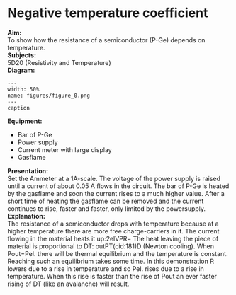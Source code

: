 # Negative temperature coefficient 
    
<b> Aim: </b>  
 To show how the resistance of a semiconductor (P-Ge) depends on temperature.    
<b> Subjects: </b>  
 5D20 (Resistivity and Temperature)   
<b> Diagram: </b>  
   
```{figure} figures/figure_0.png  
---  
width: 50%  
name: figures/figure_0.png  
---  
caption  
``` 
      
<b> Equipment: </b>  
 
 *  Bar of P-Ge 
 *  Power supply 
 *  Current meter with large display 
 *  Gasflame
       
<b> Presentation: </b>  
 Set the Ammeter at a 1A-scale. The voltage of the power supply is raised until a current of about 0.05 A flows in the circuit. The bar of P-Ge is heated by the gasflame and soon the current rises to a much higher value. After a short time of heating the gasflame can be removed and the current continues to rise, faster and faster, only limited by the powersupply.    
<b> Explanation: </b>  
 The resistance of a semiconductor drops with temperature because at a higher temperature there are more free charge-carriers in it. The current flowing in the material heats it up:2elVPR= The heat leaving the piece of material is proportional to DT: outPT(cid:181)D (Newton cooling). When Pout=Pel. there will be thermal equilibrium and the temperature is constant. Reaching such an equilibrium takes some time. In this demonstration R lowers due to a rise in temperature and so Pel. rises due to a rise in temperature. When this rise is faster than the rise of Pout an ever faster rising of DT (like an avalanche) will result.   